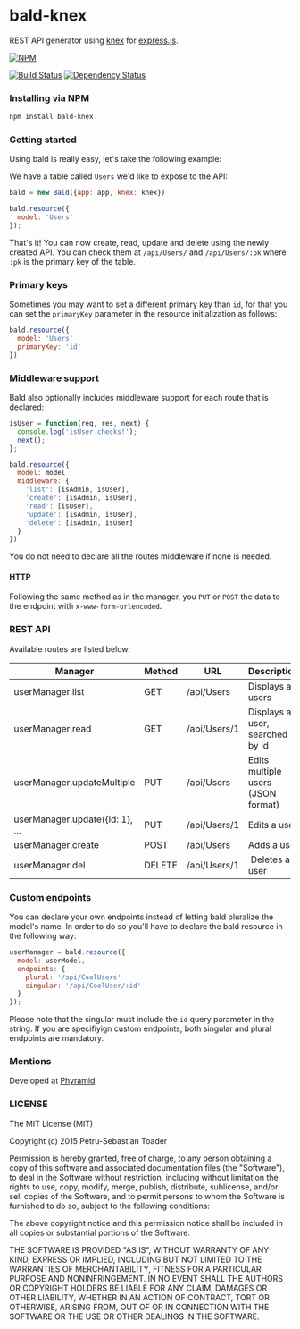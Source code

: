 # bald-knex
REST API generator using [knex](http://www.knexjs.org/) for [express.js](http://expressjs.com/).

[![NPM](https://nodei.co/npm/bald-knex.png?downloads=true)](https://nodei.co/npm/bald-knex/)

[![Build Status](https://travis-ci.org/petrutoader/bald-knex.svg?branch=master)](https://travis-ci.org/petrutoader/bald-knex)
[![Dependency Status](https://david-dm.org/petrutoader/bald-knex.svg)](https://david-dm.org/petrutoader/bald-knex)


### Installing via NPM
```bash
npm install bald-knex
```

### Getting started

Using bald is really easy, let's take the following example:

We have a table called `Users` we'd like to expose to the API:

```javascript
bald = new Bald({app: app, knex: knex})

bald.resource({
  model: 'Users'
});
```

That's it! You can now create, read, update and delete using the newly created API. You can check them at `/api/Users/` and `/api/Users/:pk` where `:pk` is the primary key of the table.

### Primary keys

Sometimes you may want to set a different primary key than `id`, for that you can set the `primaryKey` parameter in the resource initialization as follows:

```javascript
bald.resource({
  model: 'Users'
  primaryKey: 'id'
})
```

### Middleware support

Bald also optionally includes middleware support for each route that is declared:

```javascript
isUser = function(req, res, next) {
  console.log('isUser checks!');
  next();
};

bald.resource({
  model: model
  middleware: {
    'list': [isAdmin, isUser],
    'create': [isAdmin, isUser],
    'read': [isUser],
    'update': [isAdmin, isUser],
    'delete': [isAdmin, isUser]
  }
})
```

You do not need to declare all the routes middleware if none is needed.

#### HTTP

Following the same method as in the manager, you `PUT` or `POST` the data to the endpoint with `x-www-form-urlencoded`.

### REST API

Available routes are listed below:

Manager | Method | URL | Description
------- | -------|-----| ------------
userManager.list | GET | /api/Users | Displays all users
userManager.read | GET | /api/Users/1 | Displays a user, searched by id
userManager.updateMultiple | PUT | /api/Users | Edits multiple users (JSON format)
userManager.update({id: 1}, ... | PUT | /api/Users/1 | Edits a user
userManager.create | POST | /api/Users | Adds a user
userManager.del | DELETE | /api/Users/1 | Deletes a user

### Custom endpoints

You can declare your own endpoints instead of letting bald pluralize the model's name. In order to do so you'll have to declare the bald resource in the following way:

```javascript
userManager = bald.resource({
  model: userModel,
  endpoints: {
    plural: '/api/CoolUsers'
    singular: '/api/CoolUser/:id'
  }
});
```

Please note that the singular must include the `id` query parameter in the string. If you are specifiyign custom endpoints, both singular and plural endpoints are mandatory.

### Mentions

Developed at [Phyramid](http://phyramid.com)

### LICENSE

The MIT License (MIT)

Copyright (c) 2015 Petru-Sebastian Toader

Permission is hereby granted, free of charge, to any person obtaining a copy
of this software and associated documentation files (the "Software"), to deal
in the Software without restriction, including without limitation the rights
to use, copy, modify, merge, publish, distribute, sublicense, and/or sell
copies of the Software, and to permit persons to whom the Software is
furnished to do so, subject to the following conditions:

The above copyright notice and this permission notice shall be included in all
copies or substantial portions of the Software.

THE SOFTWARE IS PROVIDED "AS IS", WITHOUT WARRANTY OF ANY KIND, EXPRESS OR
IMPLIED, INCLUDING BUT NOT LIMITED TO THE WARRANTIES OF MERCHANTABILITY,
FITNESS FOR A PARTICULAR PURPOSE AND NONINFRINGEMENT. IN NO EVENT SHALL THE
AUTHORS OR COPYRIGHT HOLDERS BE LIABLE FOR ANY CLAIM, DAMAGES OR OTHER
LIABILITY, WHETHER IN AN ACTION OF CONTRACT, TORT OR OTHERWISE, ARISING FROM,
OUT OF OR IN CONNECTION WITH THE SOFTWARE OR THE USE OR OTHER DEALINGS IN THE
SOFTWARE.
